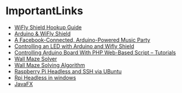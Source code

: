 # ImportantLinks
* [WiFly Shield Hookup Guide]()
* [Arduino & WiFly Shield]()
* [A Facebook-Connected, Arduino-Powered Music Party](http://www.instructables.com/id/Music-Party-Facebook-Connected-Arduino-Powered-/?ALLSTEPS)
* [Controlling an LED with Arduino and Wifly Shield](http://www.arduino-hacks.com/controlling-led-with-arduino-and-wifly-shield/)
* [Controlling Arduino Board With PHP Web-Based Script – Tutorials](http://www.intorobotics.com/controlling-arduino-board-php-web-based-script-tutorials/)
* [Wall Maze Solver](https://satkum.wordpress.com/category/maze-solving-robot-using-arduino/)
* [Wall Maze Solving Algorithm](https://mmalsubaie.files.wordpress.com/2013/08/mohamed-alsubaie-final-report-final.pdf)
* [Raspberry Pi Headless and SSH via UBuntu](https://lawrencematthew.wordpress.com/2013/08/03/headless-use-of-raspberry-pi-on-windows-ubuntu/)
* [Rpi Headless in windows](http://darmawan-salihun.blogspot.com/2012/12/headless-raspberry-pi-with-windows-7.html)
* [JavaFX](http://www.zenjava.com/series/building-jee-applications-in-javafx-2-0/)
